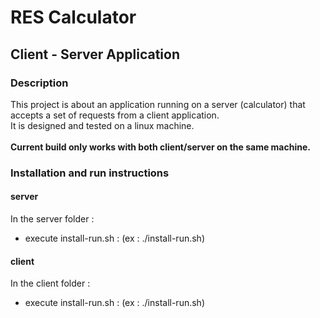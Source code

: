 # RES Calculator

## Client - Server Application

### Description

This project is about an application running on a server (calculator) that accepts a set of requests from a client application.<br/>
It is designed and tested on a linux machine.<br/><br/>
**Current build only works with both client/server on the same machine.**

### Installation and run instructions

#### server

In the server folder :

- execute install-run.sh : (ex : ./install-run.sh)

#### client

In the client folder :

- execute install-run.sh : (ex : ./install-run.sh)
